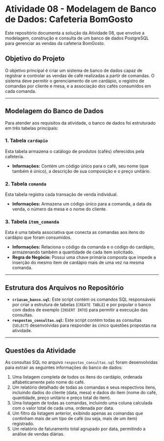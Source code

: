 # Atividade 08 - Modelagem de Banco de Dados: Cafeteria BomGosto

Este repositório documenta a solução da Atividade 08, que envolve a modelagem, construção e consulta de um banco de dados PostgreSQL para gerenciar as vendas da cafeteria BomGosto.

## Objetivo do Projeto

O objetivo principal é criar um sistema de banco de dados capaz de registrar e controlar as vendas de café realizadas a partir de comandas. O sistema deve permitir o gerenciamento de um cardápio, o registro de comandas por cliente e mesa, e a associação dos cafés consumidos em cada comanda.

---

## Modelagem do Banco de Dados

Para atender aos requisitos da atividade, o banco de dados foi estruturado em três tabelas principais:

### 1. Tabela `cardapio`

Esta tabela armazena o catálogo de produtos (cafés) oferecidos pela cafeteria.
* **Informações:** Contém um código único para o café, seu nome (que também é único), a descrição de sua composição e o preço unitário.

### 2. Tabela `comanda`

Esta tabela registra cada transação de venda individual.
* **Informações:** Armazena um código único para a comanda, a data da venda, o número da mesa e o nome do cliente.

### 3. Tabela `item_comanda`

Esta é uma tabela associativa que conecta as comandas aos itens do cardápio que foram consumidos.
* **Informações:** Relaciona o código da comanda e o código do cardápio, armazenando também a quantidade de cada item solicitado.
* **Regra de Negócio:** Possui uma chave primária composta que impede a inserção do mesmo item de cardápio mais de uma vez na mesma comanda.

---

## Estrutura dos Arquivos no Repositório

* **`criacao_banco.sql`**: Este script contém os comandos SQL responsáveis por criar a estrutura de tabelas (`CREATE TABLE`) e por popular o banco com dados de exemplo (`INSERT INTO`) para permitir a execução das consultas.
* **`respostas_consultas.sql`**: Este script contém todas as consultas (`SELECT`) desenvolvidas para responder às cinco questões propostas na atividade.

---

## Questões da Atividade

As consultas SQL no arquivo `respostas_consultas.sql` foram desenvolvidas para extrair as seguintes informações do banco de dados:

1.  Uma listagem completa de todos os itens do cardápio, ordenada alfabeticamente pelo nome do café.
2.  Um relatório detalhado de todas as comandas e seus respectivos itens, incluindo dados do cliente (data, mesa) e dados do item (nome do café, quantidade, preço unitário e preço total do item).
3.  Uma listagem de todas as comandas, incluindo uma coluna calculada com o valor total de cada uma, ordenada por data.
4.  Um filtro da listagem anterior, exibindo apenas as comandas que continham mais de um tipo de café (ou seja, mais de um item) registrado.
5.  Um relatório de faturamento total agrupado por data, permitindo a análise de vendas diárias.

